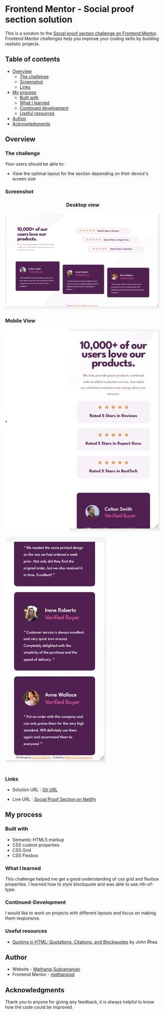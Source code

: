 # Frontend Mentor - Social proof section solution

This is a solution to the [Social proof section challenge on Frontend Mentor](https://www.frontendmentor.io/challenges/social-proof-section-6e0qTv_bA). Frontend Mentor challenges help you improve your coding skills by building realistic projects. 

## Table of contents

- [Overview](#overview)
  - [The challenge](#the-challenge)
  - [Screenshot](#screenshot)
  - [Links](#links)
- [My process](#my-process)
  - [Built with](#built-with)
  - [What I learned](#what-i-learned)
  - [Continued development](#continued-development)
  - [Useful resources](#useful-resources)
- [Author](#author)
- [Acknowledgments](#acknowledgments)

## Overview
### The challenge

Your users should be able to:

- View the optimal layout for the section depending on their device's screen size

### Screenshot


### <p style="text-align: center;">Desktop view</p> 

![](./screenshot_socialproof_desktop.png)


### <p style="text-align: left;">Mobile View</p> 

![](./screenshot_socialproof_mobile.png)

![](./screenshot_socialproof_mobile1.png)

# 
### Links

- Solution URL : [Git URL](https://github.com/mathangisd/social-proof-section.git)

- Live URL : [Social Proof Section on Netlify](https://socialproof-section-msd.netlify.app/)


## My process
### Built with

- Semantic HTML5 markup
- CSS custom properties
- CSS Grid
- CSS Flexbox

### What I learned

This challenge helped me get a good understanding of css grid and flexbox properties. I learned how to style blockquote and was able to use nth-of-type.

### Continued-Development
I would like to work on projects with different layouts and focus on making them responsive.

### Useful resources

- [Quoting in HTML: Quotations, Citations, and Blockquotes](https://css-tricks.com/quoting-in-html-quotations-citations-and-blockquotes/#:~:text=You%20can%20add%20quotation%20marks,don't%20automatically%20add%20them.) by 
John Rhea


## Author
- Website - [Mathangi Subramanian](https://github.com/mathangisd)
- Frontend Mentor - [mathangisd](https://www.frontendmentor.io/profile/mathangisd)

## Acknowledgments
Thank you to anyone for giving any feedback, it is always helpful to know how the code could be improved.
